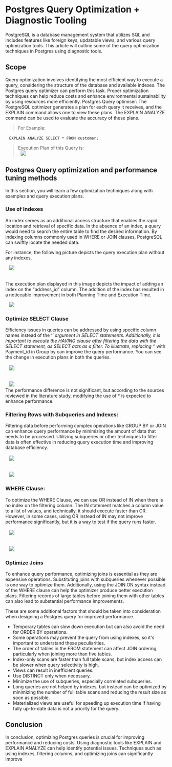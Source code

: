 # Postgres Query Optimization + Diagnostic Tooling



PostgreSQL is a database management system that utilizes SQL and includes features like foreign keys, updatable views, and various query optimization tools. This article will outline some of the query optimization techniques in Postgres using diagnostic tools.
<br />
## Scope
Query optimization involves identifying the most efficient way to execute a query, considering the structure of the database and available indexes. The Postgres query optimizer can perform this task. Proper optimization techniques can help reduce costs and enhance environmental sustainability by using resources more efficiently.
Postgres Query optimiser:
The PostgreSQL optimizer generates a plan for each query it receives, and the EXPLAIN command allows one to view these plans. The EXPLAIN ANALYZE command can be used to evaluate the accuracy of these plans.
 &nbsp; 
 > For Example:
 
 &nbsp;&nbsp; `` EXPLAIN ANALYZE SELECT * FROM customer; ``
 
  > Execution Plan of this Query is: <br>
&nbsp;&nbsp;![](/.gitbook/assets/images/Picture1.png)
 
## Postgres Query optimization and performance tuning methods
In this section, you will learn a few optimization techniques along with examples and query execution plans.
### Use of Indexes
An index serves as an additional access structure that enables the rapid location and retrieval of specific data. In the absence of an index, a query would need to search the entire table to find the desired information. By indexing columns commonly used in WHERE or JOIN clauses, PostgreSQL can swiftly locate the needed data.

For instance, the following picture depicts the query execution plan without any indexes.

&nbsp;&nbsp; ![](/.gitbook/assets/images/Picture2.png)

<br>The execution plan displayed in this image depicts the impact of adding an index on the "address_id" column. The addition of the index has resulted in a noticeable improvement in both Planning Time and Execution Time.

&nbsp;&nbsp; ![](/.gitbook/assets/images/Picture3.png)

### Optimize SELECT Clause
Efficiency issues in queries can be addressed by using specific column names instead of the ‘*’ argument in SELECT statements. Additionally, it is important to execute the HAVING clause after filtering the data with the SELECT statement, as SELECT acts as a filter. To illustrate, replacing ‘*’ with Payment_id in Group by can improve the query performance. You can see the change in execution plans in both the queries. <br><br>
 &nbsp;&nbsp;   ![](/.gitbook/assets/images/Picture4.png)   
 <br>
 
 &nbsp;&nbsp; ![](/.gitbook/assets/images/Picture5.png) <br>
 The performance difference is not significant, but according to the sources reviewed in the literature study, modifying the use of * is expected to enhance performance.
 
 ### Filtering Rows with Subqueries and Indexes:
 Filtering data before performing complex operations like GROUP BY or JOIN can enhance query performance by minimizing the amount of data that needs to be processed. Utilizing subqueries or other techniques to filter data is often effective in reducing query execution time and improving database efficiency. <br><br>
&nbsp;&nbsp;   ![](/.gitbook/assets/images/Picture6.png)   
 <br>
 
 &nbsp;&nbsp; ![](/.gitbook/assets/images/Picture7.png)
 ### WHERE Clause:
 To optimize the WHERE Clause, we can use OR instead of IN when there is no index on the filtering column. The IN statement matches a column value to a list of values, and technically, it should execute faster than OR. However, in some cases, using OR instead of IN may not improve performance significantly, but it is a way to test if the query runs faster. <br><br>
 &nbsp;&nbsp;   ![](/.gitbook/assets/images/Picture8.png)   
 <br>
 
 &nbsp;&nbsp; ![](/.gitbook/assets/images/Picture9.png)
 
### Optimize Joins
To enhance query performance, optimizing joins is essential as they are expensive operations. Substituting joins with subqueries whenever possible is one way to optimize them. Additionally, using the JOIN ON syntax instead of the WHERE clause can help the optimizer produce better execution plans. Filtering records of large tables before joining them with other tables can also lead to substantial performance improvements.

These are some additional factors that should be taken into consideration when designing a Postgres query for improved performance.  
*	Temporary tables can slow down execution but can also avoid the need for ORDER BY operations.  
*	Some operations may prevent the query from using indexes, so it's important to understand these peculiarities.  
*	The order of tables in the FROM statement can affect JOIN ordering, particularly when joining more than five tables.  
*	Index-only scans are faster than full table scans, but index access can be slower when query selectivity is high.  
*	Views can result in inefficient queries.  
*	Use DISTINCT only when necessary.  
*	Minimize the use of subqueries, especially correlated subqueries.  
*	Long queries are not helped by indexes, but instead can be optimized by minimizing the number of full table scans and reducing the result size as soon as possible.  
*	Materialized views are useful for speeding up execution time if having fully up-to-date data is not a priority for the query.  

## Conclusion
In conclusion, optimizing Postgres queries is crucial for improving performance and reducing costs. Using diagnostic tools like EXPLAIN and EXPLAIN ANALYZE can help identify potential issues. Techniques such as using indexes, filtering columns, and optimizing joins can significantly improve 
